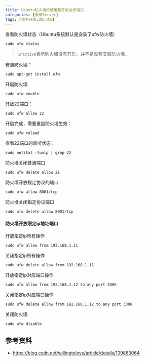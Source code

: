 ```yaml
---
title: Ubuntu防火墙的使用和开放关闭端口
categories: [服务Server]
tags: [技术开发,Ubuntu]
---
```


查看防火墙状态（Ubuntu系统默认是安装了ufw防火墙）

```shell
sudo ufw status
```

> `inactive`表示防火墙没有开启，并不是没有安装防火墙。

安装防火墙：

```shell
sudo apt-get install ufw
```

开启防火墙

```shell
sudo ufw enable
```

开放22端口：

```shell
sudo ufw allow 22
```

开启完成，需要重启防火墙生效：

```shell
sudo ufw reload
```

查看22端口的监听状态：

```shell
sudo netstat -tunlp | grep 22      
```

防火墙关闭普通端口

```shell
sudo ufw delete allow 21
```

防火墙开放规定协议的端口

```shell
sudo ufw allow 8001/tcp
```

防火墙关闭指定协议端口

```shell
sudo ufw delete allow 8001/tcp 
```

#### 防火墙开放限定ip地址端口

开放指定ip所有操作

```shell
sudo ufw allow from 192.168.1.11
```

关闭指定ip所有操作

```shell
sudo ufw delete allow from 192.168.1.11
```

开放指定ip对应端口操作

```shell
sudo ufw allow from 192.168.1.12 to any port 3306
```

关闭指定ip对应端口操作

```shell
sudo ufw delete allow from 192.168.1.12 to any port 3306
```

关闭防火墙

```shell
sudo ufw disable
```



## 参考资料

- https://blog.csdn.net/willingtolove/article/details/109863064

